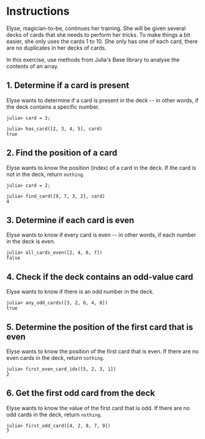 # Instructions

Elyse, magician-to-be, continues her training.
She will be given several decks of cards that she needs to perform her tricks.
To make things a bit easier, she only uses the cards 1 to 10.
She only has one of each card, there are no duplicates in her decks of cards.

In this exercise, use methods from Julia's Base library to analyse the contents of an array.

## 1. Determine if a card is present

Elyse wants to determine if a card is present in the deck -- in other words, if the deck contains a specific number.

```julia-repl
julia> card = 3;

julia> has_card([2, 3, 4, 5], card)
true
```

## 2. Find the position of a card

Elyse wants to know the position (index) of a card in the deck.
If the card is not in the deck, return `nothing`.

```julia-repl
julia> card = 2;

julia> find_card([9, 7, 3, 2], card)
4
```

## 3. Determine if each card is even

Elyse wants to know if every card is even -- in other words, if each number in the deck is even.

```julia-repl
julia> all_cards_even([2, 4, 6, 7])
false
```

## 4. Check if the deck contains an odd-value card

Elyse wants to know if there is an odd number in the deck.

```julia-repl
julia> any_odd_cards([3, 2, 6, 4, 8])
true
```

## 5. Determine the position of the first card that is even

Elyse wants to know the position of the first card that is even.
If there are no even cards in the deck, return `nothing`.

```julia-repl
julia> first_even_card_idx([5, 2, 3, 1])
2
```

## 6. Get the first odd card from the deck

Elyse wants to know the value of the first card that is odd.
If there are no odd cards in the deck, return `nothing`.

```julia-repl
julia> first_odd_card([4, 2, 8, 7, 9])
7
```
